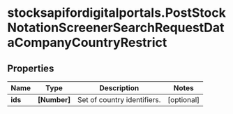 # stocksapifordigitalportals.PostStockNotationScreenerSearchRequestDataCompanyCountryRestrict

## Properties

Name | Type | Description | Notes
------------ | ------------- | ------------- | -------------
**ids** | **[Number]** | Set of country identifiers. | [optional] 


